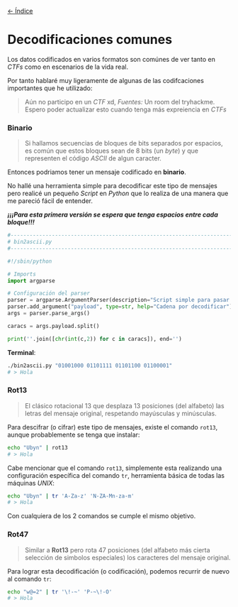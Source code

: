 [<- Índice](../Pentesting.md)
# Decodificaciones comunes

Los datos codificados en varios formatos son comúnes de ver tanto en *CTFs* como en escenarios de la vida real.

Por tanto hablaré muy ligeramente de algunas de las codifcaciones importantes que he utilizado:

> Aún no participo en un *CTF* xd, *Fuentes:* Un room del tryhackme. Espero poder actualizar esto cuando tenga más expreiencia en *CTFs*

### Binario

> Si hallamos secuencias de bloques de bits separados por espacios, es común que estos bloques sean de 8 bits (un *byte*) y que representen el código *ASCII* de algun caracter.

Entonces podriamos tener un mensaje codificado en **binario**.

No hallé una herramienta simple para decodificar este tipo de mensajes pero realicé un pequeño *Script* en *Python* que lo realiza de una manera que me pareció fácil de entender.

***¡¡¡Para esta primera versión se espera que tenga espacios entre cada bloque!!!***

```python
#----------------------------------------------------------------------
# bin2ascii.py
#----------------------------------------------------------------------

#!/sbin/python

# Imports
import argparse

# Configuración del parser
parser = argparse.ArgumentParser(description="Script simple para pasar binario a hexadecimal")
parser.add_argument("payload", type=str, help="Cadena por decodificar")
args = parser.parse_args()

caracs = args.payload.split()

print(''.join([chr(int(c,2)) for c in caracs]), end='')
```

**Terminal**:

```bash
./bin2ascii.py "01001000 01101111 01101100 01100001"
# > Hola
```

### Rot13

> El clásico rotacional 13 que desplaza 13 posiciones (del alfabeto) las letras del mensaje original, respetando mayúsculas y minúsculas.

Para descifrar (o cifrar) este tipo de mensajes, existe el comando `rot13`, aunque probablemente se tenga que instalar:

```bash
echo "Ubyn" | rot13
# > Hola
```

Cabe mencionar que el comando `rot13`, simplemente esta realizando una configuración específica del comando `tr`, herramienta básica de todas las máquinas *UNIX*:

```bash
echo "Ubyn" | tr 'A-Za-z' 'N-ZA-Mn-za-m'
# > Hola
```

Con cualquiera de los 2 comandos se cumple el mismo objetivo.

### Rot47

> Similar a **Rot13** pero rota 47 posiciones (del alfabeto más cierta selección de simbolos especiales) los caracteres del mensaje original.

Para lograr esta decodificación (o codificación), podemos recurrir de nuevo al comando `tr`:

```bash
echo "w@=2" | tr '\!-~' 'P-~\!-O'
# > Hola
```